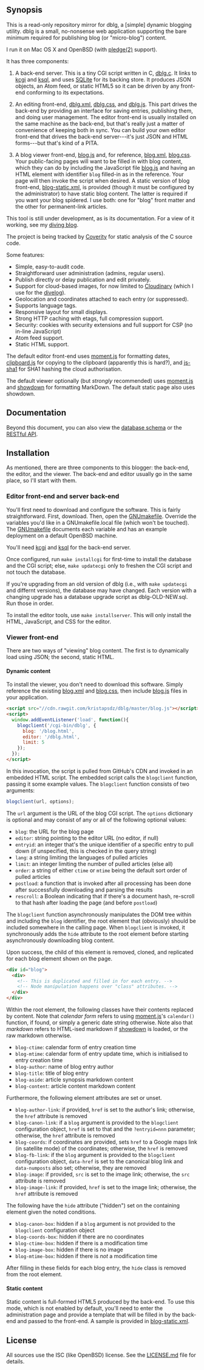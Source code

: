 ## Synopsis

This is a read-only repository mirror for dblg, a [simple] dynamic
blogging utility.
dblg is a small, no-nonsense web application supporting the bare minimum
required for publishing blog (or "micro-blog") content.

I run it on Mac OS X and OpenBSD (with
[pledge(2)](http://man.openbsd.org/pledge) support).

It has three components:

1. A back-end server.  This is a tiny CGI script written in C,
[dblg.c](dblg.c).  It links to [kcgi](https://kristaps.bsd.lv/kcgi) and
[ksql](https://kristaps.bsd.lv/ksql), and uses
[SQLite](https://sqlite.org) for its backing store.  It produces JSON
objects, an Atom feed, or static HTML5 so it can be driven by any
front-end conforming to its expectations.

2. An editing front-end, [dblg.xml](dblg.xml), [dblg.css](dblg.css), and
[dblg.js](dblg.js).  This part drives the back-end by providing an
interface for saving entries, publishing them, and doing user
management.  The editor front-end is usually installed on the same
machine as the back-end, but that's really just a matter of convenience
of keeping both in sync.  You can build your own editor front-end that
drives the back-end server---it's just JSON and HTML forms---but that's
kind of a PITA.

3. A blog viewer front-end, [blog.js](blog.js) and, for reference,
[blog.xml](blog.xml), [blog.css](blog.css).  Your public-facing pages
will want to be filled in with blog content, which they can do by
including the JavaScript file [blog.js](blog.js) and having an HTML
element with identifier `blog` filled-in as in the reference.  Your page
will then invoke the script when desired.  A static version of blog
front-end, [blog-static.xml](blog-static.xml), is provided (though it
must be configured by the administrator) to have static blog content.
The latter is required if you want your blog spidered.  I use both: one
for "blog" front matter and the other for permanent-link articles.

This tool is still under development, as is its documentation.  For a
view of it working, see my [diving blog](https://divelog.blue).

The project is being tracked by
[Coverity](https://scan.coverity.com/projects/dblg) for static analysis
of the C source code.

Some features:

- Simple, easy-to-audit code.
- Straightforward user administration (admins, regular users).
- Publish directly or delay publication and edit privately.
- Support for cloud-based images, for now limited to
[Cloudinary](http://cloudinary.com/) (which I use for the
[divelog](https://divelog.blue)).
- Geolocation and coordinates attached to each entry (or suppressed).
- Supports language tags.
- Responsive layout for small displays.
- Strong HTTP caching with etags, full compression support.
- Security: cookies with security extensions and full support for CSP
  (no in-line JavaScript)
- Atom feed support.
- Static HTML support.

The default editor front-end uses [moment.js](http://momentjs.com/) for
formatting dates, [clipboard.js](https://clipboardjs.com/) for copying
to the clipboard (apparently this is hard?), and
[js-sha1](https://github.com/emn178/js-sha1) for SHA1 hashing the cloud
authorisation.

The default viewer optionally (but *strongly* recommended) uses
[moment.js](http://momentjs.com/) and
[showdown](https://github.com/showdownjs/showdown) for formatting
MarkDown.  The default static page also uses showdown.

## Documentation

Beyond this document, you can also view the
[database schema](https://kristaps.bsd.lv/dblg/schema.html) or the
[RESTful API](https://kristaps.bsd.lv/dblg).

## Installation

As mentioned, there are three components to this blogger: the back-end,
the editor, and the viewer.  The back-end and editor usually go in the
same place, so I'll start with them.

### Editor front-end and server back-end

You'll first need to download and configure the software.  This is
fairly straightforward.  First, download.  Then, open the
[GNUmakefile](GNUmakefile).  Override the variables you'd like in a
GNUmakefile.local file (which won't be touched).  The
[GNUmakefile](GNUmakefile) documents each variable and has an example
deployment on a default OpenBSD machine.

You'll need [kcgi](https://kristaps.bsd.lv/kcgi) and
[ksql](https://kristaps.bsd.lv/ksql) for the back-end server.

Once configured, run `make installcgi` for first-time to install the
database and the CGI script; else, `make updatecgi` only to freshen the
CGI script and not touch the database.

If you're upgrading from an old version of dblg (i.e., with `make
updatecgi` and differnt versions), the database may have changed.  Each
version with a changing upgrade has a database upgrade script as
dblg-OLD-NEW.sql.  Run those in order.

To install the editor tools, use `make installserver`.  This will only
install the HTML, JavaScript, and CSS for the editor.

### Viewer front-end

There are two ways of "viewing" blog content.  The first is to
dynamically load using JSON; the second, static HTML.

#### Dynamic content

To install the viewer, you don't need to download this software.  Simply
reference the existing [blog.xml](blog.xml) and [blog.css](blog.css),
then include [blog.js](blog.js) files in your application. 

```html
<script src="//cdn.rawgit.com/kristapsdz/dblg/master/blog.js"></script>
<script>
  window.addEventListener('load', function(){
    blogclient('/cgi-bin/dblg', {
      blog: '/blog.html',
      editor: '/dblg.html',
      limit: 5
    });
  });
</script>
```

In this invocation, the script is pulled from GitHub's CDN and invoked
in an embedded HTML script.  The embedded script calls the `blogclient`
function, passing it some example values.  The `blogclient` function
consists of two arguments:

```javascript
blogclient(url, options);
```

The `url` argument is the URL of the blog CGI script.  The `options`
dictionary is optional and may consist of any or all of the following
optional values:

- `blog`: the URL for the blog page
- `editor`: string pointing to the editor URL (no editor, if null)
- `entryid`: an integer that's the unique identifier of a specific entry
  to pull down (if unspecified, this is checked in the query string)
- `lang`: a string limiting the languages of pulled articles
- `limit`: an integer limiting the number of pulled articles (else all)
- `order`: a string of either `ctime` or `mtime` being the default sort
  order of pulled articles
- `postload`: a function that is invoked after all processing has been
  done after successfully downloading and parsing the results
- `rescroll`: a Boolean indicating that if there's a document hash,
  re-scroll to that hash after loading the page (and before `postload`)

The `blogclient` function asynchronously manipulates the DOM tree within
and including the `blog` identifier, the root element that (obviously)
should be included somewhere in the calling page.  When `blogclient` is
invoked, it synchronously adds the `hide` attribute to the root element
before starting asynchronously downloading blog content.

Upon success, the child of this element is removed, cloned, and
replicated for each blog element shown on the page.

```html
<div id="blog">
  <div>
    <!-- This is duplicated and filled in for each entry. -->
    <!-- Node manipulation happens over "class" attributes. -->
  </div>
</div>
```

Within the root element, the following classes have their contents
replaced by content.  Note that *calendar form* refers to using 
[moment.js](http://momentjs.com/)'s `calendar()` function, if found, or
simply a generic date string otherwise.  Note also that *markdown*
refers to HTML-ised markdown if
[showdown](https://github.com/showdownjs/showdown) is loaded, or the raw
markdown otherwise.

- `blog-ctime`: calendar form of entry creation time
- `blog-mtime`: calendar form of entry update time, which is initialised
  to entry creation time
- `blog-author`: name of blog entry author
- `blog-title`: title of blog entry
- `blog-aside`: article synopsis markdown content
- `blog-content`: article content markdown content

Furthermore, the following element attributes are set or unset.

- `blog-author-link`: if provided, `href` is set to the author's link;
  otherwise, the `href` attribute is removed
- `blog-canon-link`: if a `blog` argument is provided to the
  `blogclient` configuration object, `href` is set to that and the
  `?entryid=nnn` parameter; otherwise, the `href` attribute is removed
- `blog-coords`: if coordinates are provided, sets `href` to a Google
  maps link (in satellite mode) of the coordinates; otherwise, the
  `href` is removed
- `blog-fb-link`: if the `blog` argument is provided to the
  `blogclient` configuration object, `data-href` is set to the canonical
  blog link and `data-numposts` also set; otherwise, they are removed
- `blog-image`: if provided, `src` is set to the image link; otherwise,
  the `src` attribute is removed
- `blog-image-link`: if provided, `href` is set to the image link;
  otherwise, the `href` attribute is removed

The following have the `hide` attribute ("hidden") set on the containing
element given the noted conditions.

- `blog-canon-box`: hidden if a `blog` argument is not provided to the
  `blogclient` configuration object
- `blog-coords-box`: hidden if there are no coordinates
- `blog-ctime-box`: hidden if there is a modification time
- `blog-image-box`: hidden if there is no image
- `blog-mtime-box`: hidden if there is *not* a modification time

After filling in these fields for each blog entry, the `hide` class is
removed from the root element.

#### Static content

Static content is full-formed HTML5 produced by the back-end.  To use
this mode, which is not enabled by default, you'll need to enter the
administration page and provide a template that will be filled in by the
back-end and passed to the front-end.  A sample is provided in
[blog-static.xml](blog-static.xml).

## License

All sources use the ISC (like OpenBSD) license.
See the [LICENSE.md](LICENSE.md) file for details.
